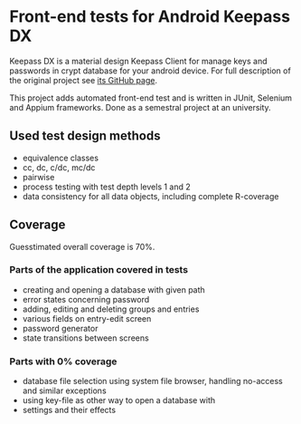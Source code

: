 # Front-end tests for Android Keepass DX

Keepass DX is a material design Keepass Client for manage keys and passwords in crypt database for your android device. For full description of the original project see <a href="https://github.com/Kunzisoft/KeePassDX">its GitHub page</a>.

This project adds automated front-end test and is written in JUnit, Selenium and Appium frameworks. Done as a semestral project at an university.

## Used test design methods

- equivalence classes
- cc, dc, c/dc, mc/dc
- pairwise
- process testing with test depth levels 1 and 2
- data consistency for all data objects, including complete R-coverage

## Coverage

Guesstimated overall coverage is 70%.

### Parts of the application covered in tests

- creating and opening a database with given path
- error states concerning password
- adding, editing and deleting groups and entries
- various fields on entry-edit screen
- password generator
- state transitions between screens

### Parts with 0% coverage

- database file selection using system file browser, handling no-access and similar exceptions
- using key-file as other way to open a database with
- settings and their effects
